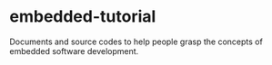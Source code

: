 # embedded-tutorial
Documents and source codes to help people grasp the concepts of embedded software development.
